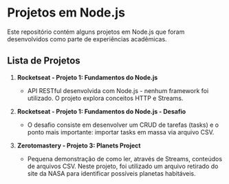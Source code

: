 # Projetos em Node.js

Este repositório contém alguns projetos em Node.js que foram desenvolvidos como parte de experiências acadêmicas.

## Lista de Projetos

1. **Rocketseat - Projeto 1: Fundamentos do Node.js**
   - API RESTful desenvolvida com Node.js - nenhum framework foi utilizado. O projeto explora conceitos HTTP e Streams.

2. **Rocketseat - Projeto 1: Fundamentos do Node.js - Desafio**
   - O desafio consiste em desenvolver um CRUD de tarefas (tasks) e o ponto mais importante: importar tasks em massa via arquivo CSV. 

3. **Zerotomastery - Projeto 3: Planets Project**
   - Pequena demonstração de como ler, através de Streams, conteúdos de arquivos CSV. Neste projeto, foi utilizado um arquivo retirado do site da NASA para identificar possíveis planetas habitáveis.

